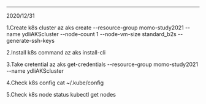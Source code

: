 -------------------------------------
2020/12/31

1.Create k8s cluster
az aks create --resource-group momo-study2021 --name ydliAKScluster --node-count 1 --node-vm-size standard_b2s --generate-ssh-keys

2.Install k8s command
az aks install-cli

3.Take cretential
az aks get-credentials --resource-group momo-study2021 --name ydliAKScluster

4.Check k8s config
cat ~/.kube/config

5.Check k8s node status
kubectl get nodes